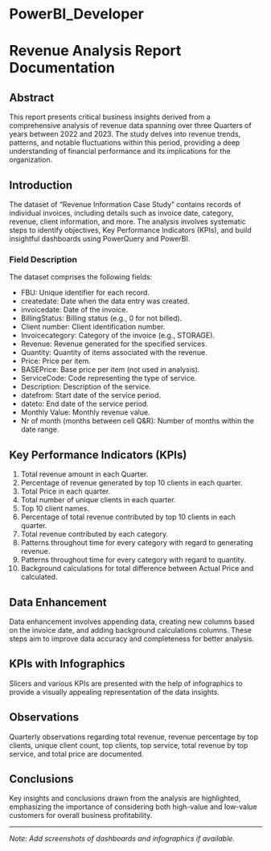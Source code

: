 # PowerBI_Developer

# Revenue Analysis Report Documentation

## Abstract

This report presents critical business insights derived from a comprehensive analysis of revenue data spanning over three Quarters of years between 2022 and 2023. The study delves into revenue trends, patterns, and notable fluctuations within this period, providing a deep understanding of financial performance and its implications for the organization.

## Introduction

The dataset of “Revenue Information Case Study” contains records of individual invoices, including details such as invoice date, category, revenue, client information, and more. The analysis involves systematic steps to identify objectives, Key Performance Indicators (KPIs), and build insightful dashboards using PowerQuery and PowerBI.

### Field Description

The dataset comprises the following fields:

- FBU: Unique identifier for each record.
- createdate: Date when the data entry was created.
- invoicedate: Date of the invoice.
- BillingStatus: Billing status (e.g., 0 for not billed).
- Client number: Client identification number.
- Invoicecategory: Category of the invoice (e.g., STORAGE).
- Revenue: Revenue generated for the specified services.
- Quantity: Quantity of items associated with the revenue.
- Price: Price per item.
- BASEPrice: Base price per item (not used in analysis).
- ServiceCode: Code representing the type of service.
- Description: Description of the service.
- datefrom: Start date of the service period.
- dateto: End date of the service period.
- Monthly Value: Monthly revenue value.
- Nr of month (months between cell Q&R): Number of months within the date range.

## Key Performance Indicators (KPIs)

1. Total revenue amount in each Quarter.
2. Percentage of revenue generated by top 10 clients in each quarter.
3. Total Price in each quarter.
4. Total number of unique clients in each quarter.
5. Top 10 client names.
6. Percentage of total revenue contributed by top 10 clients in each quarter.
7. Total revenue contributed by each category.
8. Patterns throughout time for every category with regard to generating revenue.
9. Patterns throughout time for every category with regard to quantity.
10. Background calculations for total difference between Actual Price and calculated.

## Data Enhancement

Data enhancement involves appending data, creating new columns based on the invoice date, and adding background calculations columns. These steps aim to improve data accuracy and completeness for better analysis.

## KPIs with Infographics

Slicers and various KPIs are presented with the help of infographics to provide a visually appealing representation of the data insights.

## Observations

Quarterly observations regarding total revenue, revenue percentage by top clients, unique client count, top clients, top service, total revenue by top service, and total price are documented.

## Conclusions

Key insights and conclusions drawn from the analysis are highlighted, emphasizing the importance of considering both high-value and low-value customers for overall business profitability.

---

*Note: Add screenshots of dashboards and infographics if available.*
